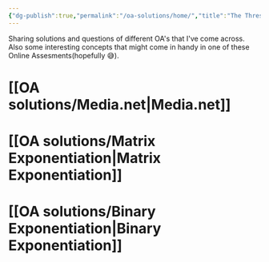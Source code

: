 ```yaml
---
{"dg-publish":true,"permalink":"/oa-solutions/home/","title":"The Threshold","metatags":{"description":"Utsob's Digital Garden","og:description":"Utsob's Digital Garden"},"hideInGraph":true,"pinned":true,"tags":["gardenEntry","gardenEntry","gardenEntry","gardenEntry","gardenEntry"]}
---
```


Sharing solutions and questions of different OA's that I've come across.
Also some interesting concepts that might come in handy in one of these Online Assesments(hopefully 😅).
# [[OA solutions/Media.net\|Media.net]]
# [[OA solutions/Matrix Exponentiation\|Matrix Exponentiation]]
# [[OA solutions/Binary Exponentiation\|Binary Exponentiation]]
